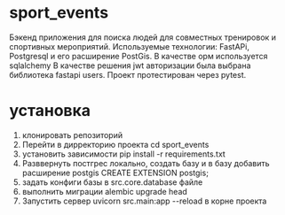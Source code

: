 # sport_events
Бэкенд приложения для поиска людей для совместных тренировок и спортивных мероприятий. 
Используемые технологии:
FastAPi, Postgresql и его расширение PostGis.
В качестве орм используется sqlalchemy
В качестве решения jwt  авторизации была выбрана библиотека fastapi users.
Проект протестирован через pytest.
# установка 
1. клонировать репозиторий
2. Перейти в дирректорию проекта cd sport_events
3. установить зависимости pip install -r requirements.txt
4. Разввернуть постгрес локально, создать базу и в базу добавить расширение postgis CREATE EXTENSION postgis;
5. задать конфиги базы в src.core.database файле
7. выполнить миграции alembic upgrade head
8. Запустить сервер uvicorn src.main:app --reload в корне проекта

